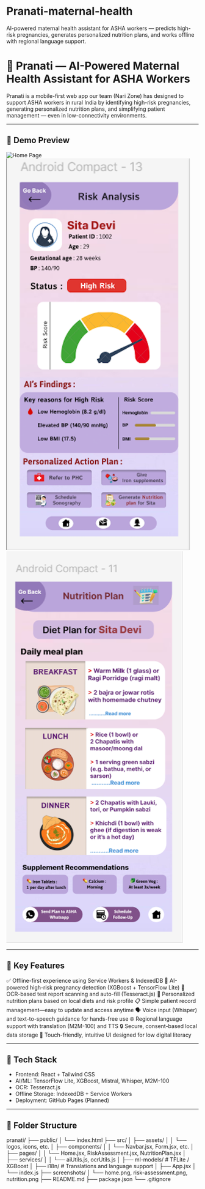 # Pranati-maternal-health
AI-powered maternal health assistant for ASHA workers — predicts high-risk pregnancies, generates personalized nutrition plans, and works offline with regional language support.

# 🌸 Pranati — AI-Powered Maternal Health Assistant for ASHA Workers

Pranati is a mobile-first web app our team (Nari Zone) has designed to support ASHA workers in rural India by identifying high-risk pregnancies, generating personalized nutrition plans, and simplifying patient management — even in low-connectivity environments.

---

## 📸 Demo Preview

![Home Page](./screenshots/home.png)
![Risk Assessment](./screenshots/risk-assessment.png)
![Nutrition Plan](./screenshots/nutrition.png)

---

## 🧠 Key Features
✅ Offline-first experience using Service Workers & IndexedDB
🎯 AI-powered high-risk pregnancy detection (XGBoost + TensorFlow Lite)
🧾 OCR-based test report scanning and auto-fill (Tesseract.js)
🍲 Personalized nutrition plans based on local diets and risk profile
📋 Simple patient record management—easy to update and access anytime
🗣️ Voice input (Whisper) and text-to-speech guidance for hands-free use
🌐 Regional language support with translation (M2M-100) and TTS
🔒 Secure, consent-based local data storage
📲 Touch-friendly, intuitive UI designed for low digital literacy

---

## 🧰 Tech Stack

- Frontend: React + Tailwind CSS
- AI/ML: TensorFlow Lite, XGBoost, Mistral, Whisper, M2M-100
- OCR: Tesseract.js
- Offline Storage: IndexedDB + Service Workers
- Deployment: GitHub Pages (Planned)

---

## 📁 Folder Structure
pranati/
├── public/
│   └── index.html
├── src/
│   ├── assets/
│   │   └── logos, icons, etc.
│   ├── components/
│   │   └── Navbar.jsx, Form.jsx, etc.
│   ├── pages/
│   │   └── Home.jsx, RiskAssessment.jsx, NutritionPlan.jsx
│   ├── services/
│   │   └── aiUtils.js, ocrUtils.js
│   ├── ml-models/             # TFLite / XGBoost
│   ├── i18n/                  # Translations and language support
│   ├── App.jsx
│   └── index.js
├── screenshots/
│   └── home.png, risk-assessment.png, nutrition.png
├── README.md
├── package.json
└── .gitignore



